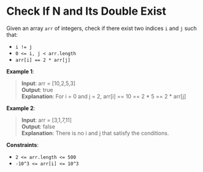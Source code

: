 # Check If N and Its Double Exist

Given an array `arr` of integers, check if there exist two indices `i` and `j` such that:

* `i != j`
* `0 <= i, j < arr.length`
* `arr[i] == 2 * arr[j]`
 

**Example 1**:

> **Input**: arr = [10,2,5,3]  
**Output**: true  
**Explanation**: For i = 0 and j = 2, arr[i] == 10 == 2 * 5 == 2 * arr[j]


**Example 2**:

>**Input**: arr = [3,1,7,11]  
**Output**: false  
**Explanation**: There is no i and j that satisfy the conditions.
 

**Constraints**:

* `2 <= arr.length <= 500`
* `-10^3 <= arr[i] <= 10^3`